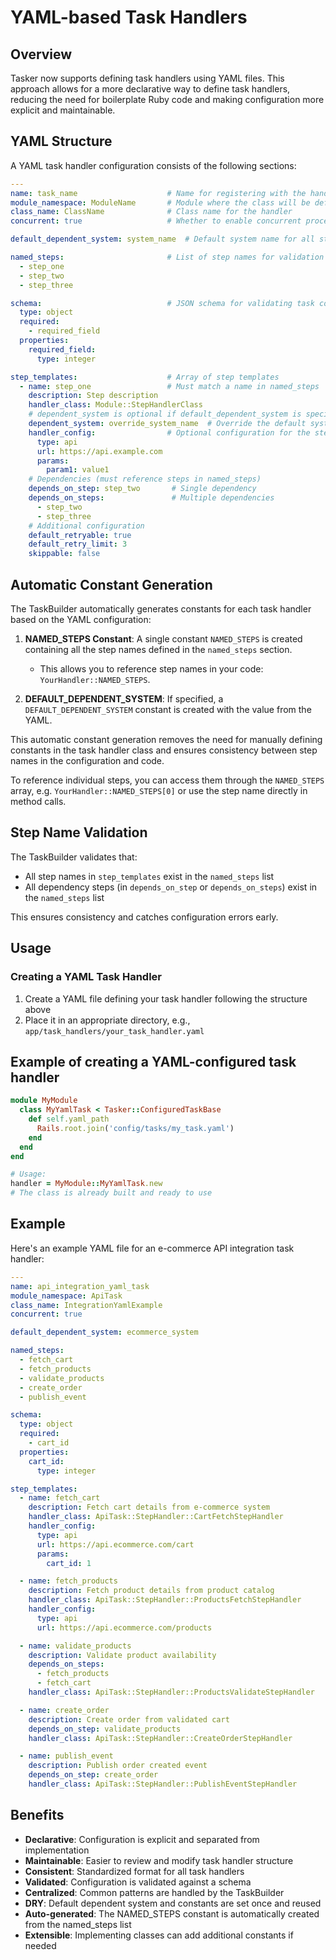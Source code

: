 # YAML-based Task Handlers

## Overview

Tasker now supports defining task handlers using YAML files. This approach allows for a more declarative way to define task handlers, reducing the need for boilerplate Ruby code and making configuration more explicit and maintainable.

## YAML Structure

A YAML task handler configuration consists of the following sections:

```yaml
---
name: task_name                    # Name for registering with the handler factory
module_namespace: ModuleName       # Module where the class will be defined
class_name: ClassName              # Class name for the handler
concurrent: true                   # Whether to enable concurrent processing

default_dependent_system: system_name  # Default system name for all steps (can be overridden in step templates)

named_steps:                       # List of step names for validation and constant generation
  - step_one
  - step_two
  - step_three

schema:                            # JSON schema for validating task context
  type: object
  required:
    - required_field
  properties:
    required_field:
      type: integer

step_templates:                    # Array of step templates
  - name: step_one                 # Must match a name in named_steps
    description: Step description
    handler_class: Module::StepHandlerClass
    # dependent_system is optional if default_dependent_system is specified
    dependent_system: override_system_name  # Override the default system
    handler_config:                # Optional configuration for the step handler
      type: api
      url: https://api.example.com
      params:
        param1: value1
    # Dependencies (must reference steps in named_steps)
    depends_on_step: step_two       # Single dependency
    depends_on_steps:               # Multiple dependencies
      - step_two
      - step_three
    # Additional configuration
    default_retryable: true
    default_retry_limit: 3
    skippable: false
```

## Automatic Constant Generation

The TaskBuilder automatically generates constants for each task handler based on the YAML configuration:

1. **NAMED_STEPS Constant**: A single constant `NAMED_STEPS` is created containing all the step names defined in the `named_steps` section.
   * This allows you to reference step names in your code: `YourHandler::NAMED_STEPS`.

2. **DEFAULT_DEPENDENT_SYSTEM**: If specified, a `DEFAULT_DEPENDENT_SYSTEM` constant is created with the value from the YAML.

This automatic constant generation removes the need for manually defining constants in the task handler class and ensures consistency between step names in the configuration and code.

To reference individual steps, you can access them through the `NAMED_STEPS` array, e.g. `YourHandler::NAMED_STEPS[0]` or use the step name directly in method calls.

## Step Name Validation

The TaskBuilder validates that:
- All step names in `step_templates` exist in the `named_steps` list
- All dependency steps (in `depends_on_step` or `depends_on_steps`) exist in the `named_steps` list

This ensures consistency and catches configuration errors early.

## Usage

### Creating a YAML Task Handler

1. Create a YAML file defining your task handler following the structure above
2. Place it in an appropriate directory, e.g., `app/task_handlers/your_task_handler.yaml`

## Example of creating a YAML-configured task handler

```ruby
module MyModule
  class MyYamlTask < Tasker::ConfiguredTaskBase
    def self.yaml_path
      Rails.root.join('config/tasks/my_task.yaml')
    end
  end
end

# Usage:
handler = MyModule::MyYamlTask.new
# The class is already built and ready to use
```

## Example

Here's an example YAML file for an e-commerce API integration task handler:

```yaml
---
name: api_integration_yaml_task
module_namespace: ApiTask
class_name: IntegrationYamlExample
concurrent: true

default_dependent_system: ecommerce_system

named_steps:
  - fetch_cart
  - fetch_products
  - validate_products
  - create_order
  - publish_event

schema:
  type: object
  required:
    - cart_id
  properties:
    cart_id:
      type: integer

step_templates:
  - name: fetch_cart
    description: Fetch cart details from e-commerce system
    handler_class: ApiTask::StepHandler::CartFetchStepHandler
    handler_config:
      type: api
      url: https://api.ecommerce.com/cart
      params:
        cart_id: 1

  - name: fetch_products
    description: Fetch product details from product catalog
    handler_class: ApiTask::StepHandler::ProductsFetchStepHandler
    handler_config:
      type: api
      url: https://api.ecommerce.com/products

  - name: validate_products
    description: Validate product availability
    depends_on_steps:
      - fetch_products
      - fetch_cart
    handler_class: ApiTask::StepHandler::ProductsValidateStepHandler

  - name: create_order
    description: Create order from validated cart
    depends_on_step: validate_products
    handler_class: ApiTask::StepHandler::CreateOrderStepHandler

  - name: publish_event
    description: Publish order created event
    depends_on_step: create_order
    handler_class: ApiTask::StepHandler::PublishEventStepHandler
```

## Benefits

- **Declarative**: Configuration is explicit and separated from implementation
- **Maintainable**: Easier to review and modify task handler structure
- **Consistent**: Standardized format for all task handlers
- **Validated**: Configuration is validated against a schema
- **Centralized**: Common patterns are handled by the TaskBuilder
- **DRY**: Default dependent system and constants are set once and reused
- **Auto-generated**: The NAMED_STEPS constant is automatically created from the named_steps list
- **Extensible**: Implementing classes can add additional constants if needed
